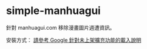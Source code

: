 # simple-manhuagui
針對 manhuagui.com 移除漫畫圖片週遭資訊。

安裝方式：
[請參考 Google 針對未上架擴充功能的載入說明](https://developer.chrome.com/docs/extensions/get-started/tutorial/hello-world?hl=zh-tw#load-unpacked)
